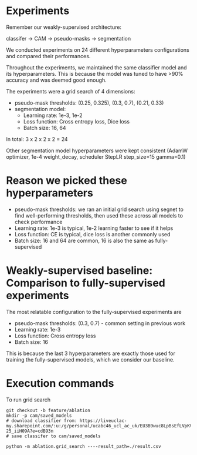 # Experiments

Remember our weakly-supervised architecture:

classifer -> CAM -> pseudo-masks -> segmentation

We conducted experiments on 24 different hyperparameters configurations and compared their performances.

Throughout the experiments, we maintained the same classifier model and its hyperparameters. This is because the model was tuned to have >90% accuracy and was deemed good enough.

The experiments were a grid search of 4 dimensions:

- pseudo-mask thresholds: (0.25, 0.325), (0.3, 0.7), (0.21, 0.33)
- segmentation model:
  - Learning rate: 1e-3, 1e-2
  - Loss function: Cross entropy loss, Dice loss
  - Batch size: 16, 64

In total: 3 x 2 x 2 x 2 = 24

Other segmentation model hyperparameters were kept consistent (AdamW optimizer, 1e-4 weight_decay, scheduler StepLR step_size=15 gamma=0.1)

# Reason we picked these hyperparameters

- pseudo-mask thresholds: we ran an initial grid search using segnet to find well-performing thresholds, then used these across all models to check performance
- Learning rate: 1e-3 is typical, 1e-2 learning faster to see if it helps
- Loss function: CE is typical, dice loss is another commonly used
- Batch size: 16 and 64 are common, 16 is also the same as fully-supervised

# Weakly-supervised baseline: Comparison to fully-supervised experiments

The most relatable configuration to the fully-supervised experiments are

- pseudo-mask thresholds: (0.3, 0.7) - common setting in previous work
- Learning rate: 1e-3
- Loss function: Cross entropy loss
- Batch size: 16

This is because the last 3 hyperparameters are exactly those used for training the fully-supervised models, which we consider our baseline.

# Execution commands

To run grid search

```
git checkout -b feature/ablation
mkdir -p cam/saved_models
# download classifier from: https://liveuclac-my.sharepoint.com/:u:/g/personal/ucabc46_ucl_ac_uk/EU3B9wuc8LpBsEfLVpKVvUYBBo43vqkc528X-25_iiH09A?e=cdB93n
# save classifer to cam/saved_models

python -m ablation.grid_search ----result_path=./result.csv
```
